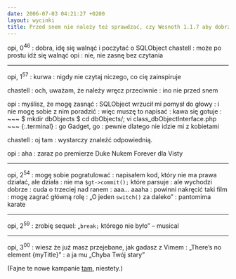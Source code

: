 ```yaml
---
date: 2006-07-03 04:21:27 +0200
layout: wycinki
title: Przed snem nie należy też sprawdzać, czy Wesnoth 1.1.7 aby dobrze działa
---
```


opi, 0<sup>46</sup>
: dobra, idę się walnąć i poczytać o SQLObject
chastell
: może po prostu idź się walnąć
opi
: nie, nie zasnę bez czytania

---

opi, 1<sup>57</sup>
: kurwa
: nigdy nie czytaj niczego, co cię zainspiruje

chastell
: och, uważam, że należy wręcz przeciwnie
: ino nie przed snem

opi
: myślisz, że mogę zasnąć
: SQLObject wrzucił mi pomysł do głowy
: i nie mogę sobie z nim poradzić
: więc muszę to napisać
: kawa się gotuje
: 
    ~~~
    $ mkdir dbObjects
    $ cd dbObjects/; vi class_dbObjectInterface.php
    ~~~
    {:.terminal}
: go Gadget, go
: pewnie dlatego nie idzie mi z kobietami

chastell
: oj tam
: wystarczy znaleźć odpowiednią.

opi
: aha
: zaraz po premierze Duke Nukem Forever dla Visty

---

opi, 2<sup>54</sup>
: mogę sobie pogratulować
: napisałem kod, który nie ma prawa działać, ale działa
: nie ma `$gt->commit();` które parsuje
: ale wychodzi dobrze
: cuda o trzeciej nad ranem
: aaa… aaaha
: powinni nakręcić taki film
: mogę zagrać główną rolę
: „O jeden `switch()` za daleko”
: pantomima karate

---

opi, 2<sup>59</sup>
: zrobię sequel: „`break;` którego nie było” – musical

---

opi, 3<sup>00</sup>
: wiesz że już masz przejebane, jak gadasz z Vimem
: „There’s no element {myTitle}”
: a ja mu „Chyba Twój stary”

(Fajne te nowe kampanie [tam](http://wesnoth.org/ 'zabierzcie mi Wesnotha'), niestety.)
